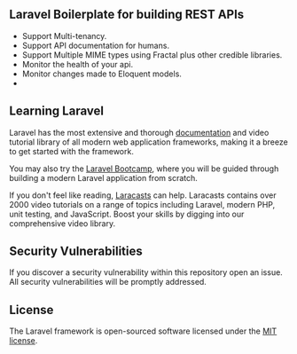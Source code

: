## Laravel Boilerplate for building REST APIs

- Support Multi-tenancy.
- Support API documentation for humans.
- Support Multiple MIME types using Fractal plus other credible libraries.
- Monitor the health of your api.
- Monitor changes made to Eloquent models.
-

## Learning Laravel

Laravel has the most extensive and thorough [documentation](https://laravel.com/docs) and video tutorial library of all modern web application frameworks, making it a breeze to get started with the framework.

You may also try the [Laravel Bootcamp](https://bootcamp.laravel.com), where you will be guided through building a modern Laravel application from scratch.

If you don't feel like reading, [Laracasts](https://laracasts.com) can help. Laracasts contains over 2000 video tutorials on a range of topics including Laravel, modern PHP, unit testing, and JavaScript. Boost your skills by digging into our comprehensive video library.

## Security Vulnerabilities

If you discover a security vulnerability within this repository open an issue. All security vulnerabilities will be promptly addressed.

## License

The Laravel framework is open-sourced software licensed under the [MIT license](https://opensource.org/licenses/MIT).
